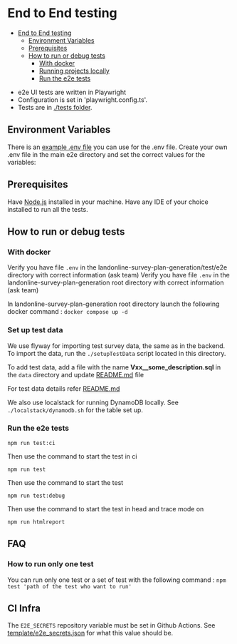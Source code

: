 # End to End testing

- [End to End testing](#end-to-end-testing)
  - [Environment Variables](#environment-variables)
  - [Prerequisites](#prerequisites)
  - [How to run or debug tests](#how-to-run-or-debug-tests)
    - [With docker](#with-docker)
    - [Running projects locally](#running-projects-locally)
    - [Run the e2e tests](#run-the-e2e-tests)

* e2e UI tests are written in Playwright
* Configuration is set in 'playwright.config.ts'.
* Tests are in [./tests folder](./tests).

## Environment Variables

There is an [example .env file](./.env-example) you can use for the .env file. Create your own .env file in the main e2e directory and set the correct values for the variables:

## Prerequisites

Have [Node.js](https://nodejs.org/en/) installed in your machine. Have any IDE of your choice installed to run all the tests. 

## How to run or debug tests

### With docker

Verify you have file `.env` in the landonline-survey-plan-generation/test/e2e directory with correct information (ask team)
Verify you have file `.env` in the landonline-survey-plan-generation root directory with correct information (ask team)

In landonline-survey-plan-generation root directory launch the following docker command :
`docker compose up -d`

### Set up test data

We use flyway for importing test survey data, the same as in the backend.
To import the data, run the `./setupTestData` script located in this directory.

To add test data, add a file with the name **Vxx__some_description.sql** in the `data` directory and update [README.md](data/README.md) file

For test data details refer [README.md](data/README.md)

We also use localstack for running DynamoDB locally. See `./localstack/dynamodb.sh` for the table set up.

### Run the e2e tests

```
npm run test:ci
```

Then use the command to start the test in ci

```
npm run test
```

Then use the command to start the test

```
npm run test:debug
```

Then use the command to start the test in head and trace mode on

```
npm run htmlreport
```
## FAQ

### How to run only one test
You can run only one test or a set of test with the following command :
`npm test 'path of the test who want to run'`

## CI Infra

The `E2E_SECRETS` repository variable must be set in Github Actions.
See [template/e2e_secrets.json](./template/e2e_secrets.json) for what this value should be.
